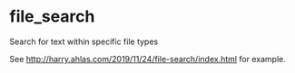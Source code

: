 # file_search
Search for text within specific file types

See http://harry.ahlas.com/2019/11/24/file-search/index.html for example.